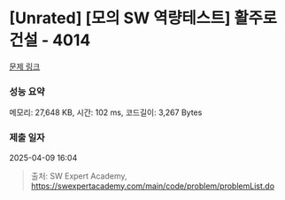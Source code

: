 # [Unrated] [모의 SW 역량테스트] 활주로 건설 - 4014 

[문제 링크](https://swexpertacademy.com/main/code/problem/problemDetail.do?contestProbId=AWIeW7FakkUDFAVH) 

### 성능 요약

메모리: 27,648 KB, 시간: 102 ms, 코드길이: 3,267 Bytes

### 제출 일자

2025-04-09 16:04



> 출처: SW Expert Academy, https://swexpertacademy.com/main/code/problem/problemList.do